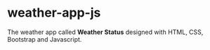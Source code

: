 # weather-app-js

The weather app called **Weather Status**    designed with HTML, CSS, Bootstrap and Javascript.

